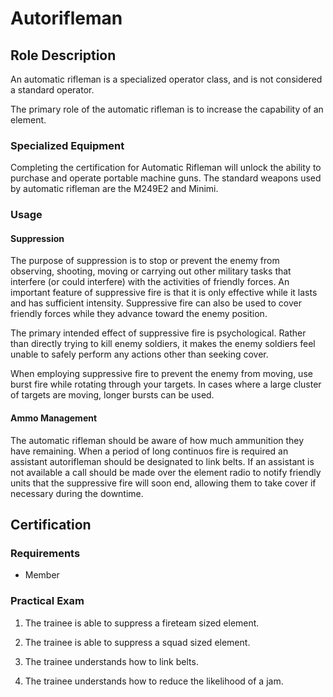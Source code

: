 # Autorifleman

## Role Description

An automatic rifleman is a specialized operator class, and is not considered a standard operator.

The primary role of the automatic rifleman is to increase the capability of an element.

### Specialized Equipment

Completing the certification for Automatic Rifleman will unlock the ability to purchase and operate portable machine guns. The standard weapons used by automatic rifleman are the M249E2 and Minimi.

### Usage

#### Suppression

The purpose of suppression is to stop or prevent the enemy from observing, shooting, moving or carrying out other military tasks that interfere (or could interfere) with the activities of friendly forces. An important feature of suppressive fire is that it is only effective while it lasts and has sufficient intensity. Suppressive fire can also be used to cover friendly forces while they advance toward the enemy position.

The primary intended effect of suppressive fire is psychological. Rather than directly trying to kill enemy soldiers, it makes the enemy soldiers feel unable to safely perform any actions other than seeking cover.

When employing suppressive fire to prevent the enemy from moving, use burst fire while rotating through your targets. In cases where a large cluster of targets are moving, longer bursts can be used.

#### Ammo Management

The automatic rifleman should be aware of how much ammunition they have remaining. When a period of long continuos fire is required an assistant autorifleman should be designated to link belts. If an assistant is not available a call should be made over the element radio to notify friendly units that the suppressive fire will soon end, allowing them to take cover if necessary during the downtime.


## Certification

### Requirements

- Member

### Practical Exam

1. The trainee is able to suppress a fireteam sized element.

2. The trainee is able to suppress a squad sized element.

3. The trainee understands how to link belts.

4. The trainee understands how to reduce the likelihood of a jam.
